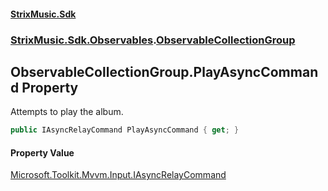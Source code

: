 #### [StrixMusic.Sdk](./index.md 'index')
### [StrixMusic.Sdk.Observables](./StrixMusic-Sdk-Observables.md 'StrixMusic.Sdk.Observables').[ObservableCollectionGroup](./StrixMusic-Sdk-Observables-ObservableCollectionGroup.md 'StrixMusic.Sdk.Observables.ObservableCollectionGroup')
## ObservableCollectionGroup.PlayAsyncCommand Property
Attempts to play the album.  
```csharp
public IAsyncRelayCommand PlayAsyncCommand { get; }
```
#### Property Value
[Microsoft.Toolkit.Mvvm.Input.IAsyncRelayCommand](https://docs.microsoft.com/en-us/dotnet/api/Microsoft.Toolkit.Mvvm.Input.IAsyncRelayCommand 'Microsoft.Toolkit.Mvvm.Input.IAsyncRelayCommand')  
